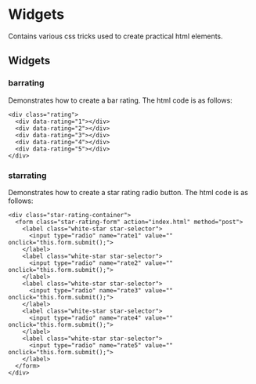 # Widgets

Contains various css tricks used to create practical html elements.

## Widgets

### barrating

Demonstrates how to create a bar rating. The html code is as follows:

```
<div class="rating">
  <div data-rating="1"></div>
  <div data-rating="2"></div>
  <div data-rating="3"></div>
  <div data-rating="4"></div>
  <div data-rating="5"></div>
</div>
```

### starrating

Demonstrates how to create a star rating radio button. The html code is as follows:

```
<div class="star-rating-container">
  <form class="star-rating-form" action="index.html" method="post">
    <label class="white-star star-selector">
      <input type="radio" name="rate1" value="" onclick="this.form.submit();">
    </label>
    <label class="white-star star-selector">
      <input type="radio" name="rate2" value="" onclick="this.form.submit();">
    </label>
    <label class="white-star star-selector">
      <input type="radio" name="rate3" value="" onclick="this.form.submit();">
    </label>
    <label class="white-star star-selector">
      <input type="radio" name="rate4" value="" onclick="this.form.submit();">
    </label>
    <label class="white-star star-selector">
      <input type="radio" name="rate5" value="" onclick="this.form.submit();">
    </label>
  </form>
</div>
```
